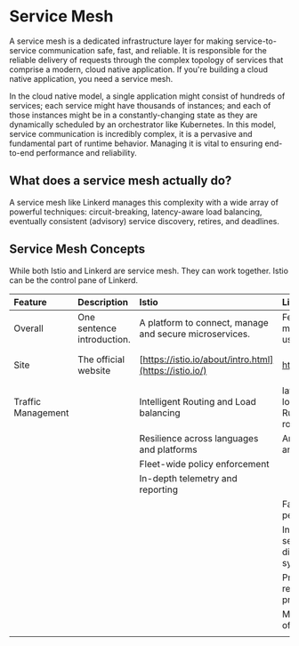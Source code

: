 # Service Mesh

A service mesh is a dedicated infrastructure layer for making service-to-service communication safe, fast, and reliable. It is responsible for the reliable delivery of requests through the complex topology of services that comprise a modern, cloud native application. If you're building a cloud native application, you need a service mesh.

In the cloud native model, a single application might consist of hundreds of services; each service might have thousands of instances; and each of those instances might be in a constantly-changing state as they are dynamically scheduled by an orchestrator like Kubernetes. In this model, service communication is incredibly complex, it is a pervasive and fundamental part of runtime behavior. Managing it is vital to ensuring end-to-end performance and reliability.

## What does a service mesh actually do?

A service mesh like Linkerd manages this complexity with a wide array of powerful techniques: circuit-breaking, latency-aware load balancing, eventually consistent \(advisory\) service discovery, retires, and deadlines.

## Service Mesh Concepts

While both Istio and Linkerd are service mesh. They can work together. Istio can be the control pane of Linkerd.



| Feature | Description | Istio | Linkerd | Conduit |
| :--- | :--- | :--- | :--- | :--- |
| Overall | One sentence introduction. | A platform to connect, manage and secure microservices. | Feature Rich, many production use cases. | Next-generation ultralight service mesh for Kubernates |
| Site | The official website | [https://istio.io/about/intro.html](https://istio.io/) | https://linkerd.io/ | [https://buoyant.io/products/\#products-Conduit](https://www.gitbook.com/book/gangwang2/cloud-notes/edit#) |
| Traffic Management |  | Intelligent Routing and Load balancing | latency-aware load balancing. Runtime traffic routing |  |
|  |  | Resilience across languages and platforms | Any language, any environment |  |
|  |  | Fleet-wide policy enforcement |  |  |
|  |  | In-depth telemetry and reporting |  |  |
|  |  |  | Fast, high performance |  |
|  |  |  | Integrates with service discovery systems |  |
|  |  |  | Production ready and proven |  |
|  |  |  | Member Project of CNCF |  |
|  |  |  |  |  |



